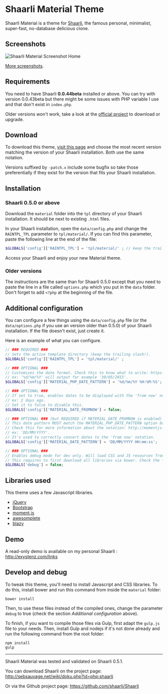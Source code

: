 # Shaarli Material Theme
Shaarli Material is a theme for [Shaarli](https://github.com/shaarli/Shaarli), the famous personal, minimalist, super-fast, no-database delicious clone.


## Screenshots
![Shaarli Material Screenshot Home](https://raw.githubusercontent.com/kalvn/Shaarli-Material/master/material/screenshots/home.png)

[More screenshots](https://github.com/kalvn/Shaarli-Material/tree/master/material/screenshots).


## Requirements
You need to have Shaarli **0.0.44beta** installed or above. You can try with version 0.0.43beta but there might be some issues with PHP variable I use and that don't exist in `index.php`.

Older versions won't work, take a look at the [official project](https://github.com/shaarli/Shaarli) to download or upgrade.


## Download
To download this theme, [visit this page](https://github.com/kalvn/Shaarli-Material/releases) and choose the most recent version matching the version of your Shaarli installation. Both use the same notation.

Versions suffixed by `-patch.x` include some bugfix so take those preferentially if they exist for the version that fits your Shaarli installation.


## Installation
### Shaarli 0.5.0 or above
Download the `material` folder into the `tpl` directory of your Shaarli installation. It should be next to existing `.html` files.

In your Shaarli installation, open the `data/config.php` and change the `RAINTPL_TPL` parameter to `tpl/material/`.
If you can find this parameter, paste the following line at the end of the file:

```php
$GLOBALS['config']['RAINTPL_TPL'] = 'tpl/material/' ; // keep the trailing slash!
```

Access your Shaarli and enjoy your new Material theme.

### Older versions
The instructions are the same than for Shaarli 0.5.0 except that you need to paste the line in a file called `options.php` which you put in the `data` folder. Don't forget to add `<?php` at the beginning of the file.


## Additional configuration
You can configure a few things using the `data/config.php` file (or the `data/options.php` if you use an version older than 0.5.0) of your Shaarli installation. If the file doesn't exist, just create it.

Here is an example of what you can configure.

```php
// ### REQUIRED ###
// Sets the active template directory (keep the trailing slash!).
$GLOBALS['config']['RAINTPL_TPL'] = 'tpl/material/' ;

// ### OPTIONAL ###
// Customizes the date format. Check this to know what to write: https://php.net/manual/function.strftime.php
// ex: '%d/%m/%Y' will output for example '30/05/2015'.
$GLOBALS['config']['MATERIAL_PHP_DATE_PATTERN'] = '%d/%m/%Y %H:%M:%S';

// ### OPTIONAL ###
// If set to true, enables dates to be displayed with the 'from now' notation.
// ex: 2 days ago.
// Set it to false to disable this.
$GLOBALS['config']['MATERIAL_DATE_FROMNOW'] = false;

// ### OPTIONAL ### (but REQUIRED if MATERIAL_DATE_FROMNOW is enabled)
// This date pattern MUST match the MATERIAL_PHP_DATE_PATTERN option but doesn't use the same notation.
// Check this for more information about the notation: http://momentjs.com/docs/#/parsing/string-format/
// ex: 'DD/MM/YYYY'.
// It's used to correctly convert dates to the 'from now' notation.
$GLOBALS['config']['MATERIAL_DATE_PATTERN'] = 'DD/MM/YYYY HH:mm:ss';

// ### OPTIONAL ###
// Enables debug mode for dev only. Will load CSS and JS resources from src rather than dist.
// This requires to first download all libraries via bower. Check the *Develop and debug* section below.
$GLOBALS['debug'] = false;
```


## Libraries used
This theme uses a few Javascript libraries.

- [jQuery](http://jquery.com/)
- [Bootstrap](http://getbootstrap.com/)
- [moment.js](http://momentjs.com/)
- [awesomplete](http://leaverou.github.io/awesomplete/)
- [blazy](http://dinbror.dk/blazy/)


## Demo
A read-only demo is available on my personal Shaarli : http://exystenz.com/links


## Develop and debug
To tweak this theme, you'll need to install Javascript and CSS libraries. To do this, install bower and run this command from inside the `material` folder:

```shell
bower install
```

Then, to use these files instead of the compiled ones, change the parameter `debug` to true (check the section *Additional configuration* above).

To finish, if you want to compile those files via Gulp, first adapt the `gulp.js` file to your needs. Then, install Gulp and nodejs if it's not done already and run the following command from the root folder:

```shell
npm install
gulp
```

------------------------------------------------------------------------------

Shaarli Material was tested and validated on Shaarli 0.5.1.

You can download Shaarli on the project page: http://sebsauvage.net/wiki/doku.php?id=php:shaarli

Or via the Github project page: https://github.com/shaarli/Shaarli